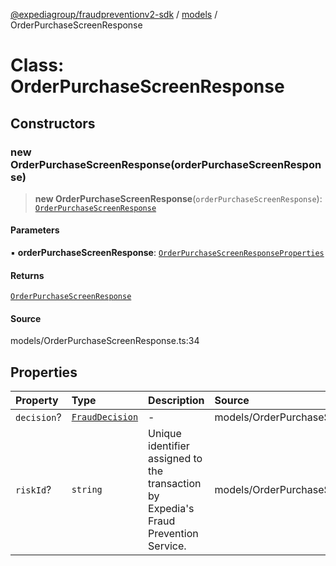 [@expediagroup/fraudpreventionv2-sdk](../../index.md) / [models](../index.md) / OrderPurchaseScreenResponse

# Class: OrderPurchaseScreenResponse

## Constructors

### new OrderPurchaseScreenResponse(orderPurchaseScreenResponse)

> **new OrderPurchaseScreenResponse**(`orderPurchaseScreenResponse`): [`OrderPurchaseScreenResponse`](OrderPurchaseScreenResponse.md)

#### Parameters

▪ **orderPurchaseScreenResponse**: [`OrderPurchaseScreenResponseProperties`](../interfaces/OrderPurchaseScreenResponseProperties.md)

#### Returns

[`OrderPurchaseScreenResponse`](OrderPurchaseScreenResponse.md)

#### Source

models/OrderPurchaseScreenResponse.ts:34

## Properties

| Property | Type | Description | Source |
| :------ | :------ | :------ | :------ |
| `decision`? | [`FraudDecision`](../type-aliases/FraudDecision.md) | - | models/OrderPurchaseScreenResponse.ts:32 |
| `riskId`? | `string` | Unique identifier assigned to the transaction by Expedia\'s Fraud Prevention Service. | models/OrderPurchaseScreenResponse.ts:30 |
